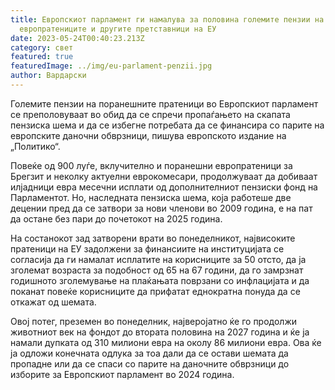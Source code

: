 ```yaml
---
title: Европскиот парламент ги намалува за половина големите пензии на
  европратениците и другите претставници на ЕУ
date: 2023-05-24T00:40:23.213Z
category: свет
featured: true
featuredImage: ../img/eu-parlament-penzii.jpg
author: Вардарски
---
```

Големите пензии на поранешните пратеници во Европскиот парламент се преполовуваат во обид да се спречи пропаѓањето на скапата пензиска шема и да се избегне потребата да се финансира со парите на европските даночни обврзници, пишува европското издание на „Политико“.

Повеќе од 900 луѓе, вклучително и поранешни европратеници за Брегзит и неколку актуелни еврокомесари, продолжуваат да добиваат илјадници евра месечни исплати од дополнителниот пензиски фонд на Парламентот. Но, наследната пензиска шема, која работеше две децении пред да се затвори за нови членови во 2009 година, е на пат да остане без пари до почетокот на 2025 година.

На состанокот зад затворени врати во понеделникот, највисоките пратеници на ЕУ задолжени за финансиите на институцијата се согласија да ги намалат исплатите на корисниците за 50 отсто, да ја зголемат возраста за подобност од 65 на 67 години, да го замрзнат годишното зголемување на плаќањата поврзани со инфлацијата и да поканат повеќе корисниците да прифатат еднократна понуда да се откажат од шемата.

Овој потег, преземен во понеделник, најверојатно ќе го продолжи животниот век на фондот до втората половина на 2027 година и ќе ја намали дупката од 310 милиони евра на околу 86 милиони евра. Ова ќе ја одложи конечната одлука за тоа дали да се остави шемата да пропадне или да се спаси со парите на даночните обврзници до изборите за Европскиот парламент во 2024 година.